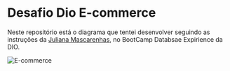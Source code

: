 # Desafio Dio E-commerce
Neste repositório está o diagrama que tentei desenvolver seguindo as instruções da [Juliana Mascarenhas](https://www.linkedin.com/in/juliana-mascarenhas-00349426/), no BootCamp Databsae Expirience da DIO.

![E-commerce](https://user-images.githubusercontent.com/60445477/191153881-a0f6c0aa-7b91-4087-b06f-2de350718847.png)
